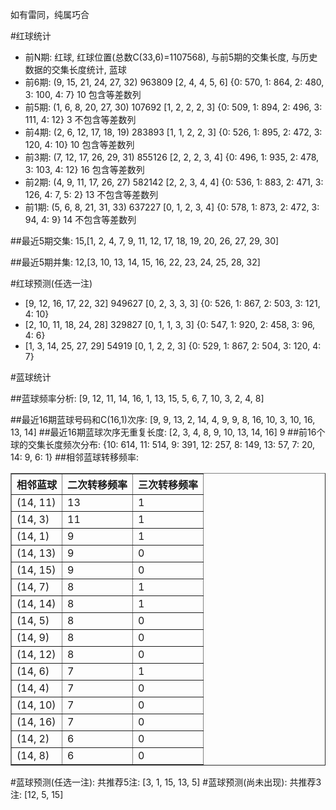 <!-- 
.. title: 双色球2016129期(2016-11-03)数据分析报告
.. slug: slott-2016129-2016-11-03-report
.. date: 2016-11-04 08:00:00 UTC+08:00
.. tags: Lottery
.. link: 
.. description: 
.. type: text
-->

如有雷同，纯属巧合

<!-- TEASER_END-->

#红球统计

- 前N期: 红球, 红球位置(总数C(33,6)=1107568), 与前5期的交集长度, 与历史数据的交集长度统计, 蓝球
- 前6期: (9, 15, 21, 24, 27, 32) 963809 [2, 4, 4, 5, 6] {0: 570, 1: 864, 2: 480, 3: 100, 4: 7} 10 包含等差数列
- 前5期: (1, 6, 8, 20, 27, 30) 107692 [1, 2, 2, 2, 3] {0: 509, 1: 894, 2: 496, 3: 111, 4: 12} 3 不包含等差数列
- 前4期: (2, 6, 12, 17, 18, 19) 283893 [1, 1, 2, 2, 3] {0: 526, 1: 895, 2: 472, 3: 120, 4: 10} 10 包含等差数列
- 前3期: (7, 12, 17, 26, 29, 31) 855126 [2, 2, 2, 3, 4] {0: 496, 1: 935, 2: 478, 3: 103, 4: 12} 16 包含等差数列
- 前2期: (4, 9, 11, 17, 26, 27) 582142 [2, 2, 3, 4, 4] {0: 536, 1: 883, 2: 471, 3: 126, 4: 7, 5: 2} 13 不包含等差数列
- 前1期: (5, 6, 8, 21, 31, 33) 637227 [0, 1, 2, 3, 4] {0: 578, 1: 873, 2: 472, 3: 94, 4: 9} 14 不包含等差数列

##最近5期交集:
15,[1, 2, 4, 7, 9, 11, 12, 17, 18, 19, 20, 26, 27, 29, 30]

##最近5期并集:
12,[3, 10, 13, 14, 15, 16, 22, 23, 24, 25, 28, 32]

#红球预测(任选一注)

- [9, 12, 16, 17, 22, 32] 949627 [0, 2, 3, 3, 3] {0: 526, 1: 867, 2: 503, 3: 121, 4: 10}
- [2, 10, 11, 18, 24, 28] 329827 [0, 1, 1, 3, 3] {0: 547, 1: 920, 2: 458, 3: 96, 4: 6}
- [1, 3, 14, 25, 27, 29] 54919 [0, 1, 2, 2, 3] {0: 529, 1: 867, 2: 504, 3: 120, 4: 7}

#蓝球统计

##蓝球频率分析:
[9, 12, 11, 14, 16, 1, 13, 15, 5, 6, 7, 10, 3, 2, 4, 8]

##最近16期蓝球号码和C(16,1)次序:
 [9, 9, 13, 2, 14, 4, 9, 9, 8, 16, 10, 3, 10, 16, 13, 14]
##最近16期蓝球次序无重复长度:
 [2, 3, 4, 8, 9, 10, 13, 14, 16] 9
##前16个球的交集长度频次分布:
{10: 614, 11: 514, 9: 391, 12: 257, 8: 149, 13: 57, 7: 20, 14: 9, 6: 1}
##相邻蓝球转移频率:
 <table border="1" class="table table-striped dataframe">
  <thead>
    <tr style="text-align: right;">
      <th>相邻蓝球</th>
      <th>二次转移频率</th>
      <th>三次转移频率</th>
    </tr>
  </thead>
  <tbody>
    <tr>
      <td>(14, 11)</td>
      <td>13</td>
      <td>1</td>
    </tr>
    <tr>
      <td>(14, 3)</td>
      <td>11</td>
      <td>1</td>
    </tr>
    <tr>
      <td>(14, 1)</td>
      <td>9</td>
      <td>1</td>
    </tr>
    <tr>
      <td>(14, 13)</td>
      <td>9</td>
      <td>0</td>
    </tr>
    <tr>
      <td>(14, 15)</td>
      <td>9</td>
      <td>0</td>
    </tr>
    <tr>
      <td>(14, 7)</td>
      <td>8</td>
      <td>1</td>
    </tr>
    <tr>
      <td>(14, 14)</td>
      <td>8</td>
      <td>1</td>
    </tr>
    <tr>
      <td>(14, 5)</td>
      <td>8</td>
      <td>0</td>
    </tr>
    <tr>
      <td>(14, 9)</td>
      <td>8</td>
      <td>0</td>
    </tr>
    <tr>
      <td>(14, 12)</td>
      <td>8</td>
      <td>0</td>
    </tr>
    <tr>
      <td>(14, 6)</td>
      <td>7</td>
      <td>1</td>
    </tr>
    <tr>
      <td>(14, 4)</td>
      <td>7</td>
      <td>0</td>
    </tr>
    <tr>
      <td>(14, 10)</td>
      <td>7</td>
      <td>0</td>
    </tr>
    <tr>
      <td>(14, 16)</td>
      <td>7</td>
      <td>0</td>
    </tr>
    <tr>
      <td>(14, 2)</td>
      <td>6</td>
      <td>0</td>
    </tr>
    <tr>
      <td>(14, 8)</td>
      <td>6</td>
      <td>0</td>
    </tr>
  </tbody>
</table>
#蓝球预测(任选一注):
共推荐5注: [3, 1, 15, 13, 5]
#蓝球预测(尚未出现):
共推荐3注: [12, 5, 15]

